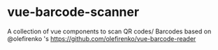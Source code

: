 # vue-barcode-scanner
A collection of vue components to scan QR codes/ Barcodes based on @olefirenko 's https://github.com/olefirenko/vue-barcode-reader
